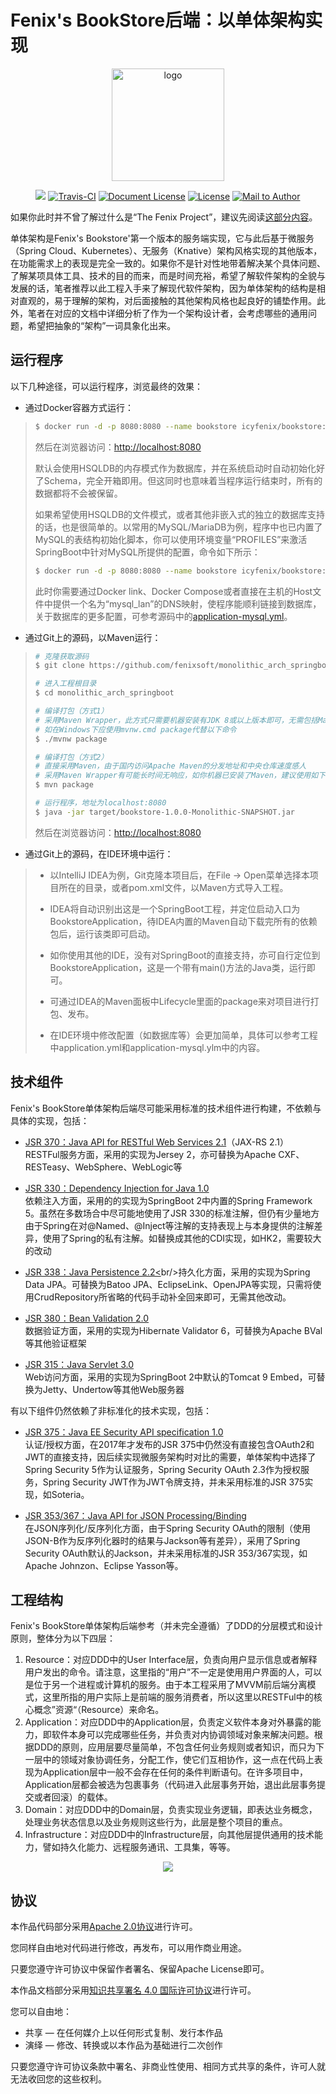 # Fenix's BookStore后端：以单体架构实现

<p align="center">
  <a href="https://icyfenix.cn" target="_blank">
    <img width="180" src="https://icyfenix.cn/images/logo-color.png" alt="logo">
  </a>
</p>
<p align="center">
    <a href="https://iycfenix.cn"  style="display:inline-block"><img src="https://icyfenix.cn/images/Release-v1.png"></a>
  <a href="https://travis-ci.com/fenixsoft/monolithic_arch_springboot" target="_blank"  style="display:inline-block"><img src="https://travis-ci.com/fenixsoft/monolithic_arch_springboot.svg?branch=master" alt="Travis-CI"></a>
  <a href="https://creativecommons.org/licenses/by/4.0/"  target="_blank" style="display:inline-block"><img src="https://icyfenix.cn/images/DocLicense-CC-red.png" alt="Document License"></a>
    <a href="https://www.apache.org/licenses/LICENSE-2.0"  target="_blank" style="display:inline-block"><img src="https://icyfenix.cn/images/License-Apache.png" alt="License"></a>
    <a href="mailto:icyfenix@gmail.com" target="_blank" style="display:inline-block"><img src="https://icyfenix.cn/images/Author-IcyFenix-blue.png" alt="Mail to Author"></a>
</p>


如果你此时并不曾了解过什么是“The Fenix Project”，建议先阅读[这部分内容](https://icyfenix.cn/introduction/about-the-fenix-project.html)。

单体架构是Fenix's Bookstore'第一个版本的服务端实现，它与此后基于微服务（Spring Cloud、Kubernetes）、无服务（Knative）架构风格实现的其他版本，在功能需求上的表现是完全一致的。如果你不是针对性地带着解决某个具体问题、了解某项具体工具、技术的目的而来，而是时间充裕，希望了解软件架构的全貌与发展的话，笔者推荐以此工程入手来了解现代软件架构，因为单体架构的结构是相对直观的，易于理解的架构，对后面接触的其他架构风格也起良好的铺垫作用。此外，笔者在对应的文档中详细分析了作为一个架构设计者，会考虑哪些的通用问题，希望把抽象的“架构”一词具象化出来。

## 运行程序

以下几种途径，可以运行程序，浏览最终的效果：

- 通过Docker容器方式运行：

> ```bash
> $ docker run -d -p 8080:8080 --name bookstore icyfenix/bookstore:monolithic 
> ```
>
> 然后在浏览器访问：[http://localhost:8080](http://localhost:8080)
>
> 默认会使用HSQLDB的内存模式作为数据库，并在系统启动时自动初始化好了Schema，完全开箱即用。但这同时也意味着当程序运行结束时，所有的数据都将不会被保留。
>
> 如果希望使用HSQLDB的文件模式，或者其他非嵌入式的独立的数据库支持的话，也是很简单的。以常用的MySQL/MariaDB为例，程序中也已内置了MySQL的表结构初始化脚本，你可以使用环境变量“PROFILES”来激活SpringBoot中针对MySQL所提供的配置，命令如下所示：
>
> ```bash
> $ docker run -d -p 8080:8080 --name bookstore icyfenix/bookstore:monolithic -e PROFILES=mysql
> ```
>
> 此时你需要通过Docker link、Docker Compose或者直接在主机的Host文件中提供一个名为“mysql_lan”的DNS映射，使程序能顺利链接到数据库，关于数据库的更多配置，可参考源码中的[application-mysql.yml](https://github.com/fenixsoft/monolithic_arch_springboot/blob/70f435911b0e0753d7e4cee27cd96304dbef786d/src/main/resources/application-mysql.yml)。

- 通过Git上的源码，以Maven运行：

>```bash
># 克隆获取源码
>$ git clone https://github.com/fenixsoft/monolithic_arch_springboot.git
>
># 进入工程根目录
>$ cd monolithic_arch_springboot
>
># 编译打包（方式1）
># 采用Maven Wrapper，此方式只需要机器安装有JDK 8或以上版本即可，无需包括Maven在内的其他任何依赖
># 如在Windows下应使用mvnw.cmd package代替以下命令
>$ ./mvnw package
>
># 编译打包（方式2）
># 直接采用Maven，由于国内访问Apache Maven的分发地址和中央仓库速度感人
># 采用Maven Wrapper有可能长时间无响应，如你机器已安装了Maven，建议使用如下命令
>$ mvn package
>
># 运行程序，地址为localhost:8080
>$ java -jar target/bookstore-1.0.0-Monolithic-SNAPSHOT.jar
>```
>
>然后在浏览器访问：[http://localhost:8080](http://localhost:8080)

- 通过Git上的源码，在IDE环境中运行：

> - 以IntelliJ IDEA为例，Git克隆本项目后，在File -> Open菜单选择本项目所在的目录，或者pom.xml文件，以Maven方式导入工程。
>
> - IDEA将自动识别出这是一个SpringBoot工程，并定位启动入口为BookstoreApplication，待IDEA内置的Maven自动下载完所有的依赖包后，运行该类即可启动。
>
> - 如你使用其他的IDE，没有对SpringBoot的直接支持，亦可自行定位到BookstoreApplication，这是一个带有main()方法的Java类，运行即可。
>
> - 可通过IDEA的Maven面板中Lifecycle里面的package来对项目进行打包、发布。
>
> - 在IDE环境中修改配置（如数据库等）会更加简单，具体可以参考工程中application.yml和application-mysql.ylm中的内容。

## 技术组件

Fenix's BookStore单体架构后端尽可能采用标准的技术组件进行构建，不依赖与具体的实现，包括：

- [JSR 370：Java API for RESTful Web Services 2.1](https://jcp.org/en/jsr/detail?id=370)（JAX-RS 2.1）<br/>RESTFul服务方面，采用的实现为Jersey 2，亦可替换为Apache CXF、RESTeasy、WebSphere、WebLogic等

- [JSR 330：Dependency Injection for Java 1.0](https://jcp.org/en/jsr/detail?id=330)<br/>依赖注入方面，采用的的实现为SpringBoot 2中内置的Spring Framework 5。虽然在多数场合中尽可能地使用了JSR 330的标准注解，但仍有少量地方由于Spring在对@Named、@Inject等注解的支持表现上与本身提供的注解差异，使用了Spring的私有注解。如替换成其他的CDI实现，如HK2，需要较大的改动

- [JSR 338：Java Persistence 2.2<](https://jcp.org/en/jsr/detail?id=338)br/>持久化方面，采用的实现为Spring Data JPA。可替换为Batoo JPA、EclipseLink、OpenJPA等实现，只需将使用CrudRepository所省略的代码手动补全回来即可，无需其他改动。

- [JSR 380：Bean Validation 2.0](https://jcp.org/en/jsr/detail?id=380)<br/>
  数据验证方面，采用的实现为Hibernate Validator 6，可替换为Apache BVal等其他验证框架

- [JSR 315：Java Servlet 3.0](https://jcp.org/en/jsr/detail?id=315)<br/>
  Web访问方面，采用的实现为SpringBoot 2中默认的Tomcat 9 Embed，可替换为Jetty、Undertow等其他Web服务器

有以下组件仍然依赖了非标准化的技术实现，包括：

- [JSR 375：Java EE Security API specification 1.0](https://jcp.org/en/jsr/detail?id=375)<br/>
认证/授权方面，在2017年才发布的JSR 375中仍然没有直接包含OAuth2和JWT的直接支持，因后续实现微服务架构时对比的需要，单体架构中选择了Spring Security 5作为认证服务，Spring Security OAuth 2.3作为授权服务，Spring Security JWT作为JWT令牌支持，并未采用标准的JSR 375实现，如Soteria。

- [JSR 353/367：Java API for JSON Processing/Binding](https://jcp.org/en/jsr/detail?id=353)<br/>在JSON序列化/反序列化方面，由于Spring Security OAuth的限制（使用JSON-B作为反序列化器时的结果与Jackson等有差异），采用了Spring Security OAuth默认的Jackson，并未采用标准的JSR 353/367实现，如Apache Johnzon、Eclipse Yasson等。

## 工程结构

Fenix's BookStore单体架构后端参考（并未完全遵循）了DDD的分层模式和设计原则，整体分为以下四层：

1. Resource：对应DDD中的User Interface层，负责向用户显示信息或者解释用户发出的命令。请注意，这里指的“用户”不一定是使用用户界面的人，可以是位于另一个进程或计算机的服务。由于本工程采用了MVVM前后端分离模式，这里所指的用户实际上是前端的服务消费者，所以这里以RESTFul中的核心概念”资源“（Resource）来命名。
2. Application：对应DDD中的Application层，负责定义软件本身对外暴露的能力，即软件本身可以完成哪些任务，并负责对内协调领域对象来解决问题。根据DDD的原则，应用层要尽量简单，不包含任何业务规则或者知识，而只为下一层中的领域对象协调任务，分配工作，使它们互相协作，这一点在代码上表现为Application层中一般不会存在任何的条件判断语句。在许多项目中，Application层都会被选为包裹事务（代码进入此层事务开始，退出此层事务提交或者回滚）的载体。
3. Domain：对应DDD中的Domain层，负责实现业务逻辑，即表达业务概念，处理业务状态信息以及业务规则这些行为，此层是整个项目的重点。
4. Infrastructure：对应DDD中的Infrastructure层，向其他层提供通用的技术能力，譬如持久化能力、远程服务通讯、工具集，等等。

<p align="center">
    <img  src="https://raw.githubusercontent.com/fenixsoft/fenix-bookstore-frontend/master/markdown/ddd-arch.png" >
</p>

## 协议

本作品代码部分采用[Apache 2.0协议](https://www.apache.org/licenses/LICENSE-2.0)进行许可。

您同样自由地对代码进行修改，再发布，可以用作商业用途。

只要您遵守许可协议中保留作者署名、保留Apache License即可。

本作品文档部分采用[知识共享署名 4.0 国际许可协议](http://creativecommons.org/licenses/by/4.0/)进行许可。 

您可以自由地：

- 共享 — 在任何媒介上以任何形式复制、发行本作品
- 演绎 — 修改、转换或以本作品为基础进行二次创作

只要您遵守许可协议条款中署名、非商业性使用、相同方式共享的条件，许可人就无法收回您的这些权利。

